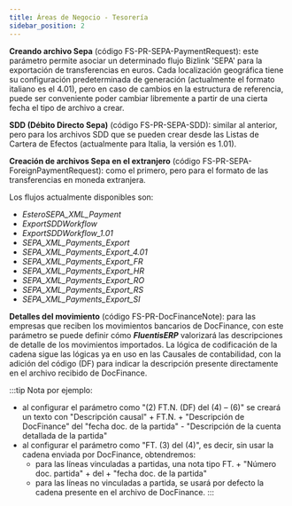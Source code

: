 ```yaml
---
title: Áreas de Negocio - Tesorería 
sidebar_position: 2
---
```


**Creando archivo Sepa** (código FS-PR-SEPA-PaymentRequest): este parámetro permite asociar un determinado flujo Bizlink 'SEPA' para la exportación de transferencias en euros. Cada localización geográfica tiene su configuración predeterminada de generación (actualmente el formato italiano es el 4.01), pero en caso de cambios en la estructura de referencia, puede ser conveniente poder cambiar libremente a partir de una cierta fecha el tipo de archivo a crear.

**SDD (Débito Directo Sepa)** (código FS-PR-SEPA-SDD): similar al anterior, pero para los archivos SDD que se pueden crear desde las Listas de Cartera de Efectos (actualmente para Italia, la versión es 1.01).

**Creación de archivos Sepa en el extranjero** (código FS-PR-SEPA-ForeignPaymentRequest): como el primero, pero para el formato de las transferencias en moneda extranjera.

Los flujos actualmente disponibles son:

- *EsteroSEPA_XML_Payment*
- *ExportSDDWorkflow*
- *ExportSDDWorkflow_1.01*
- *SEPA_XML_Payments_Export*
- *SEPA_XML_Payments_Export_4.01*
- *SEPA_XML_Payments_Export_FR*
- *SEPA_XML_Payments_Export_HR*
- *SEPA_XML_Payments_Export_RO*
- *SEPA_XML_Payments_Export_RS*
- *SEPA_XML_Payments_Export_SI*

**Detalles del movimiento** (código FS-PR-DocFinanceNote): para las empresas que reciben los movimientos bancarios de DocFinance, con este parámetro se puede definir cómo ***FluentisERP*** valorizará las descripciones de detalle de los movimientos importados. La lógica de codificación de la cadena sigue las lógicas ya en uso en las Causales de contabilidad, con la adición del código (DF) para indicar la descripción presente directamente en el archivo recibido de DocFinance.

:::tip Nota
por ejemplo:
- al configurar el parámetro como "(2) FT.N. (DF) del (4) – (6)" se creará un texto con
"Descripción causal" + FT.N. + "Descripción de DocFinance" del "fecha doc. de la partida" - "Descripción de la cuenta detallada de la partida"
- al configurar el parámetro como "FT. (3) del (4)", es decir, sin usar la cadena enviada por DocFinance, obtendremos:
    - para las líneas vinculadas a partidas, una nota tipo FT. + "Número doc. partida" + del + "fecha doc. de la partida"
    - para las líneas no vinculadas a partida, se usará por defecto la cadena presente en el archivo de DocFinance.
:::